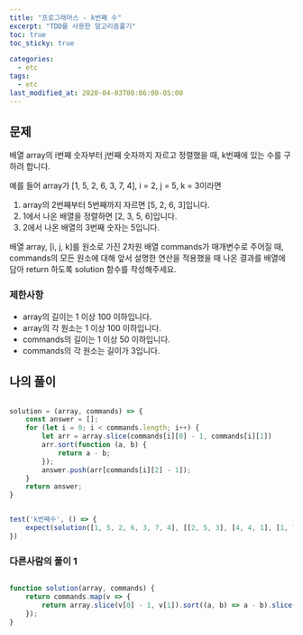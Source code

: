 ```yaml
---
title: "프로그래머스 - k번째 수"
excerpt: "TDD를 사용한 알고리즘풀기"
toc: true
toc_sticky: true

categories:
  - etc
tags:
  - etc
last_modified_at: 2020-04-03T08:06:00-05:00
---
```


## 문제 

배열 array의 i번째 숫자부터 j번째 숫자까지 자르고 정렬했을 때, k번째에 있는 수를 구하려 합니다.

예를 들어 array가 [1, 5, 2, 6, 3, 7, 4], i = 2, j = 5, k = 3이라면

1. array의 2번째부터 5번째까지 자르면 [5, 2, 6, 3]입니다.
2. 1에서 나온 배열을 정렬하면 [2, 3, 5, 6]입니다.
3. 2에서 나온 배열의 3번째 숫자는 5입니다.

배열 array, [i, j, k]를 원소로 가진 2차원 배열 commands가 매개변수로 주어질 때, commands의 모든 원소에 대해 앞서 설명한 연산을 적용했을 때 나온 결과를 배열에 담아 return 하도록 solution 함수를 작성해주세요.


### 제한사항

+ array의 길이는 1 이상 100 이하입니다.
+ array의 각 원소는 1 이상 100 이하입니다.
+ commands의 길이는 1 이상 50 이하입니다.
+ commands의 각 원소는 길이가 3입니다.

## 나의 풀이

```js

solution = (array, commands) => {
    const answer = [];
    for (let i = 0; i < commands.length; i++) {
        let arr = array.slice(commands[i][0] - 1, commands[i][1])
        arr.sort(function (a, b) {
            return a - b;
        });
        answer.push(arr[commands[i][2] - 1]);
    }
    return answer;
}


test('k번째수', () => {
    expect(solution([1, 5, 2, 6, 3, 7, 4], [[2, 5, 3], [4, 4, 1], [1, 7, 3]])).toEqual([5, 6, 3]);
})

```

### 다른사람의 풀이 1

```js

function solution(array, commands) {
    return commands.map(v => {
        return array.slice(v[0] - 1, v[1]).sort((a, b) => a - b).slice(v[2] - 1, v[2])[0];
    });
}


```

